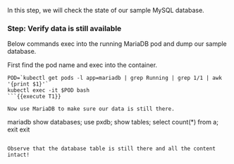 In this step, we will check the state of our sample MySQL database.

### Step: Verify data is still available

Below commands exec into the running MariaDB pod and dump our sample database.

First find the pod name and exec into the container.
```
POD=`kubectl get pods -l app=mariadb | grep Running | grep 1/1 | awk '{print $1}'`
kubectl exec -it $POD bash
```{{execute T1}}

Now use MariaDB to make sure our data is still there.
```
mariadb
show databases;
use pxdb;
show tables;
select count(*) from a;
exit
exit
```{{execute T1}}

Observe that the database table is still there and all the content intact!
